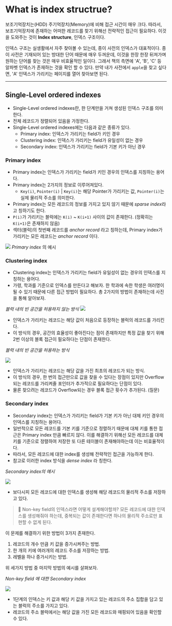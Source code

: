 # What is index structrue?
보조기억장치는(HDD) 주기억장치(Memory)에 비해 접근 시간이 매우 크다. 따라서, 보조기억장치에 존재하는 어떠한 레코드를 찾기 위해선 전략적인 접근이 필요하다. 이것을 도와주는 것이 **Index structure**, 인덱스 구조이다.

인덱스 구조는 실생활에서 자주 찾아볼 수 있는데, 종이 사전의 인덱스가 대표적이다. 종이 사전은 기재되어 있는 방대한 단어 때문에 매우 두꺼운데, 이것을 한장 한장 뒤져가며 원하는 단어를 찾는 것은 매우 비효율적인 일이다.
그래서 책의 측면에 'A', 'B', 'C' 등 알파벳 인덱스가 존재하는 것을 확인 할 수 있다. 만약 내가 사전에서 `apple`을 찾고 싶다면, 'A' 인덱스가 가리키는 페이지를 열어 찾아보면 된다.

---
## Single-Level ordered indexes
- Single-Level ordered indexes란, 한 단계만을 거쳐 생성된 인덱스 구조를 의미한다. 
- 전체 레코드가 정렬되어 있음을 가정한다.
- Single-Level ordered indexes에는 다음과 같은 종류가 있다.
    - Primary index: 인덱스가 가리키는 field가 키인 경우
    - Clustering index: 인덱스가 가리키는 field가 유일성이 없는 경우
    - Secondary index: 인덱스가 가리키는 field가 기본 키가 아닌 경우

### Primary index
- Primary index는 인덱스가 가리키는 field가 키인 경우의 인덱스를 지칭하는 용어다.
- Primary index는 2가지의 정보로 이루어져있다.
    - `Key(i)`, `Pointer(i)` | `Key(i)`는 해당 Pointer가 가리키는 값, `Pointer(i)`는 실제 물리적 주소를 의미한다.
- Primary index는 모든 레코드의 정보를 가지고 있지 않기 때문에 *sparse index*라고 칭하기도 한다.
- `P(i)`가 가리키는 블럭에는 `K(i)` ~ `K(i+1)` 사이의 값이 존재한다. (정확히는 `K(i+1)`은 존재하지 않음)
- 섹터(블럭)의 첫번째 레코드를 *anchor record* 라고 칭하는데, Primary index가 가리키는 모든 레코드는 *anchor record* 이다.

![](./imgs/primary.jpg)
_Primary index_ 의 예시

### Clustering index
- Clustering index는 인덱스가 가리키는 field가 유일성이 없는 경우의 인덱스를 지칭하는 용어다.
- 가령, 학과를 기준으로 인덱스를 만든다고 해보자. 한 학과에 속한 학생은 여러명이 될 수 있기 때문에 다른 접근 방법이 필요하다. 총 2가지의 방법이 존재하는데 사진을 통해 알아보자.


_블럭 내의 빈 공간을 허용하지 않는 방식_
![](./imgs/clustering%20index.png)
- 인덱스가 가리키는 레코드는 해당 값이 처음으로 등장하는 블럭의 레코드를 가리킨다.
- 이 방식의 경우, 공간의 효율성이 좋아진다는 점이 존재하지만 특정 값을 찾기 위해 2번 이상의 블록 접근이 필요하다는 단점이 존재한다.


_블럭 내의 빈 공간을 허용하는 방식_

![](./imgs/clustering%20index2.png)
- 인덱스가 가리키는 레코드는 해당 값을 가진 최초의 레코드가 되는 방식.
- 이 방식의 경우, 한 번의 접근만으로 값을 찾을 수 있다는 장점이 있지만 Overflow되는 레코드를 가리켜줄 포인터가 추가적으로 필요하다는 단점이 있다.
- 물론 찾으려는 레코드가 Overflow되는 경우 블록 접근 횟수가 추가된다. (질문)

### Secondary index
- Secondary index는 인덱스가 가리키는 field가 기본 키가 아닌 대체 키인 경우의 인덱스를 지칭하는 용어다.
- 일반적으로 모든 레코드를 기본 키를 기준으로 정렬하기 때문에 대체 키를 통한 접근은 Primary index 만큼 빠르지 않다. 이를 해결하기 위해선 모든 레코드를 대체 키를 기준으로 정렬하여 저장한 또 다른 테이블이 존재해야하는데 이는 비효율적이다.
- 따라서, 모든 레코드에 대한 index를 생성해 전략적인 접근을 가능하게 한다.
- 참고로 이러한 index 방식을 *dense index* 라 칭한다.

_Secondary index의 예시_

![](./imgs/dense%20index.png)
- 보다시피 모든 레코드에 대한 인덱스를 생성해 해당 레코드의 물리적 주소를 저장하고 있다.

> 🤨 Non-key field의 인덱스라면 어떻게 설계해야할까?
모든 레코드에 대한 인덱스를 생성해줘야 하는데, 중복되는 값이 존재한다면 하나의 물리적 주소로만 표현할 수 없게 된다.

이 문제를 해결하기 위한 방법이 3가지 존재한다.
1. 레코드의 개수 만큼 키 값을 증가시켜주는 방법.
2. 한 개의 키에 여러개의 레코드 주소를 저장하는 방법.
3. 레벨을 하나 증가시키는 방법.

위 세가지 방법 중 마지막 방법의 예시를 살펴보자.

_Non-key field 에 대한 Secondary index_

![](./imgs/secondary%20non%20key.png)
- 1단계의 인덱스는 키 값과 해당 키 값을 가지고 있는 레코드의 주소 집합을 담고 있는 블럭의 주소를 가지고 있다.
- 레코드의 주소 블럭에서는 해당 값을 가진 모든 레코드와 매핑되어 있음을 확인할 수 있다.